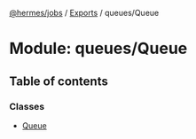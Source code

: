 [@hermes/jobs](../README.md) / [Exports](../modules.md) / queues/Queue

# Module: queues/Queue

## Table of contents

### Classes

- [Queue](../classes/queues_queue.queue.md)
